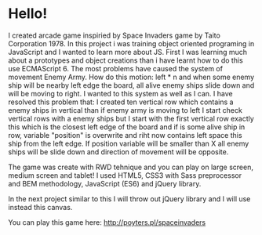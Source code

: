 # Hello!

I created arcade game inspiried by Space Invaders game by Taito Corporation 1978. In this project i was training object oriented programing in JavaScript and I wanted to learn more about JS. First I was learning much about a prototypes and object creations than i have learnt how to do this use ECMAScript 6. The most problems have caused the system of movement Enemy Army. How do this motion: left * n and when some enemy ship will be nearby left edge the board, all alive enemy ships slide down and will be moving to right. I wanted to this system as well as I can. I have resolved this problem that: I created ten vertical row which contains a enemy ships in vertical than if enemy army is moving to left I start check vertical rows with a enemy ships but I start with the first vertical row exactly this which is the closest left edge of the board and if is some alive ship in row, variable "position" is overwrite and riht now contains left space this ship from the left edge. If position variable will be smaller than X all enemy ships will be slide down and direction of movement will be opposite. 

The game was create with RWD tehnique and you can play on large screen, medium screen and tablet! I used HTML5, CSS3 with Sass preprocessor and BEM methodology, JavaScript (ES6) and jQuery library. 

In the next project similar to this I will throw out jQuery library and I will use instead this canvas.

You can play this game here: http://poyters.pl/spaceinvaders
